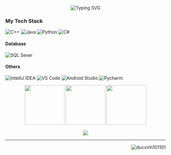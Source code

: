 <p align="center">
  <img src="https://readme-typing-svg.herokuapp.com?font=Fira+Code&size=22&pause=1000&color=F75C7E&center=true&vCenter=true&width=435&lines=🤟+Hello+Viewer+🤟;🔥+Welcome+to+my+profile+🔥;🔥+Thank+you+and+Have+a+good+day+🔥" alt="Typing SVG" />
</p>


### My Tech Stack
![C++](https://img.shields.io/badge/-C++-blue?logo=cplusplus)
![Java](https://img.shields.io/badge/Java-ED8B00?logo=openjdk&logoColor=white)
![Python](https://img.shields.io/badge/python-3670A0?logo=python&logoColor=ffdd54)
![C#](https://img.shields.io/badge/C%23-239120?style=flat&logo=unity&logoColor=white)

#### Database
![SQL Sever](https://img.shields.io/badge/-SQLSever-336791?style=flat-square&logo=microsoft-sql-server)

#### Others
![IntelliJ IDEA](http://img.shields.io/badge/-IntelliJ%20IDEA-000000?style=flat-square&logo=intellij-idea&logoColor=ffffff)
![VS Code](http://img.shields.io/badge/-VS%20Code-007ACC?style=flat-square&logo=visual-studio-code&logoColor=ffffff)
![Android Studio](http://img.shields.io/badge/-Android%20Studio-3DDC84?style=flat-square&logo=android-studio&logoColor=ffffff)
![Pycharm](https://img.shields.io/badge/PyCharm-000000?logo=PyCharm&logoColor=white)

<div align="center">
<img height="125px" src="https://github-readme-stats.vercel.app/api?username=ducvinh101101&show_icons=true&theme=dracula" />
<img height="125px" src="https://github-readme-stats.vercel.app/api/top-langs/?username=ducvinh101101&hide=html&layout=compact&theme=dracula" />
<img height="125px" src="https://github-readme-streak-stats.herokuapp.com/?user=ducvinh101101&hide=html&layout=compact&theme=dracula" />
<br>
  <p align="center">
<img src="https://github-trophies.vercel.app/?username=ducvinh101101&theme=gitdimmed&row=1&column=9">
</p>
<hr>

</div>
<img align='right' src="https://komarev.com/ghpvc/?username=ducvinh101101" alt="ducvinh101101" />
<!--
**ducvinh101101/ducvinh101101** is a ✨ _special_ ✨ repository because its `README.md` (this file) appears on your GitHub profile.

Here are some ideas to get you started:

- 🔭 I’m currently working on ...
- 🌱 I’m currently learning ...
- 👯 I’m looking to collaborate on ...
- 🤔 I’m looking for help with ...
- 💬 Ask me about ...
- 📫 How to reach me: ...
- 😄 Pronouns: ...
- ⚡ Fun fact: ...
-->
